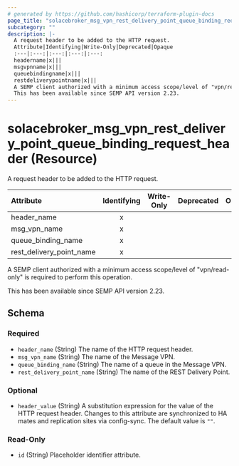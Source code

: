 ```yaml
---
# generated by https://github.com/hashicorp/terraform-plugin-docs
page_title: "solacebroker_msg_vpn_rest_delivery_point_queue_binding_request_header Resource - solacebroker"
subcategory: ""
description: |-
  A request header to be added to the HTTP request.
  Attribute|Identifying|Write-Only|Deprecated|Opaque
  :---|:---:|:---:|:---:|:---:
  headername|x|||
  msgvpnname|x|||
  queuebindingname|x|||
  restdeliverypointname|x|||
  A SEMP client authorized with a minimum access scope/level of "vpn/read-only" is required to perform this operation.
  This has been available since SEMP API version 2.23.
---
```


# solacebroker_msg_vpn_rest_delivery_point_queue_binding_request_header (Resource)

A request header to be added to the HTTP request.


Attribute|Identifying|Write-Only|Deprecated|Opaque
:---|:---:|:---:|:---:|:---:
header_name|x|||
msg_vpn_name|x|||
queue_binding_name|x|||
rest_delivery_point_name|x|||



A SEMP client authorized with a minimum access scope/level of "vpn/read-only" is required to perform this operation.

This has been available since SEMP API version 2.23.



<!-- schema generated by tfplugindocs -->
## Schema

### Required

- `header_name` (String) The name of the HTTP request header.
- `msg_vpn_name` (String) The name of the Message VPN.
- `queue_binding_name` (String) The name of a queue in the Message VPN.
- `rest_delivery_point_name` (String) The name of the REST Delivery Point.

### Optional

- `header_value` (String) A substitution expression for the value of the HTTP request header. Changes to this attribute are synchronized to HA mates and replication sites via config-sync. The default value is `""`.

### Read-Only

- `id` (String) Placeholder identifier attribute.
